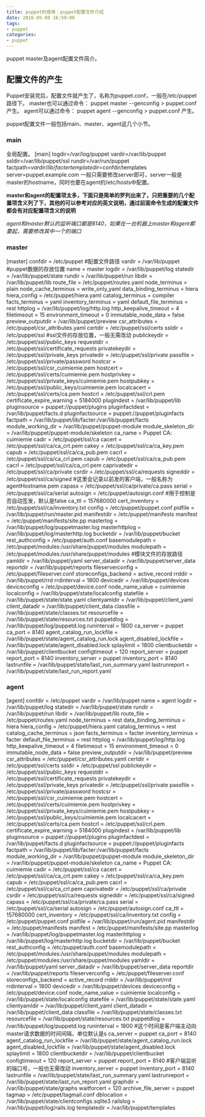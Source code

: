 ```yaml
---
title: puppet的使用：puppet配置文件介绍
date: 2016-05-08 16:59:08
tags:
- puppet
categories:
- puppet
---
```

puppet master及agent配置文件简介。

<!-- more -->
## 配置文件的产生
Puppet安装完后，配置文件就产生了，名称为puppet.conf，一般在/etc/puppet路径下。
master也可以通过命令：
puppet master --genconfig > puppet.conf
产生。
agent可以通过命令：
puppet agent --genconfig > puppet.conf
产生。

puppet配置文件一般包括main、master、agent这几个小节。
### main
全局配置。
[main]
    logdir=/var/log/puppet
    vardir=/var/lib/puppet
    ssldir=/var/lib/puppet/ssl
    rundir=/var/run/puppet
    factpath=$vardir/lib/facter
    templatedir=$confdir/templates
    server=puppet.example.com
一般只需要修改server即可，server一般是master的hostname，同时也要在agent的/etc/hosts中配置。

**master和agent的配置项太多，下面只是简单的罗列出来了，只把重要的几个配置项含义列了下，其他的可以参考对应的英文说明，通过前面命令生成的配置文件都会有对应配置项含义的说明**

*agent和master默认的监听端口都是8140，如果在一台机器上master和agent都要起，需要修改其中一个的端口*

### master
[master]
    confdir = /etc/puppet #配置文件路径
    vardir = /var/lib/puppet #puppet数据的存放位置
    name = master
    logdir = /var/lib/puppet/log
    statedir = /var/lib/puppet/state
    rundir = /var/lib/puppet/run
    libdir = /var/lib/puppet/lib
    route_file = /etc/puppet/routes.yaml
    node_terminus = plain
    node_cache_terminus = write_only_yaml
    data_binding_terminus = hiera
    hiera_config = /etc/puppet/hiera.yaml
    catalog_terminus = compiler
    facts_terminus = yaml
    inventory_terminus = yaml
    default_file_terminus = rest
    httplog = /var/lib/puppet/log/http.log
    http_keepalive_timeout = 4
    filetimeout = 15
    environment_timeout = 0
    immutable_node_data = false
    preview_outputdir = /var/lib/puppet/preview
    csr_attributes = /etc/puppet/csr_attributes.yaml
    certdir = /etc/puppet/ssl/certs
    ssldir = /etc/puppet/ssl #ssl文件的存放位置，一般无需改动
    publickeydir = /etc/puppet/ssl/public_keys
    requestdir = /etc/puppet/ssl/certificate_requests
    privatekeydir = /etc/puppet/ssl/private_keys
    privatedir = /etc/puppet/ssl/private
    passfile = /etc/puppet/ssl/private/password
    hostcsr = /etc/puppet/ssl/csr_cuimiemie.pem
    hostcert = /etc/puppet/ssl/certs/cuimiemie.pem
    hostprivkey = /etc/puppet/ssl/private_keys/cuimiemie.pem
    hostpubkey = /etc/puppet/ssl/public_keys/cuimiemie.pem
    localcacert = /etc/puppet/ssl/certs/ca.pem
    hostcrl = /etc/puppet/ssl/crl.pem
    certificate_expire_warning = 5184000
    plugindest = /var/lib/puppet/lib
    pluginsource = puppet://puppet/plugins
    pluginfactdest = /var/lib/puppet/facts.d
    pluginfactsource = puppet://puppet/pluginfacts
    factpath = /var/lib/puppet/lib/facter:/var/lib/puppet/facts
    module_working_dir = /var/lib/puppet/puppet-module
    module_skeleton_dir = /var/lib/puppet/puppet-module/skeleton
    ca_name = Puppet CA: cuimiemie
    cadir = /etc/puppet/ssl/ca
    cacert = /etc/puppet/ssl/ca/ca_crt.pem
    cakey = /etc/puppet/ssl/ca/ca_key.pem
    capub = /etc/puppet/ssl/ca/ca_pub.pem
    cacrl = /etc/puppet/ssl/ca/ca_crl.pem
    capub = /etc/puppet/ssl/ca/ca_pub.pem
    cacrl = /etc/puppet/ssl/ca/ca_crl.pem
    caprivatedir = /etc/puppet/ssl/ca/private
    csrdir = /etc/puppet/ssl/ca/requests
    signeddir = /etc/puppet/ssl/ca/signed #这里会记录以前发的客户端，一般名称为agentHostname.pem
    capass = /etc/puppet/ssl/ca/private/ca.pass
    serial = /etc/puppet/ssl/ca/serial
    autosign = /etc/puppet/autosign.conf #用于控制是否自动签发，默认是false
    ca_ttl = 157680000
    cert_inventory = /etc/puppet/ssl/ca/inventory.txt
    config = /etc/puppet/puppet.conf
    pidfile = /var/lib/puppet/run/master.pid
    manifestdir = /etc/puppet/manifests
    manifest = /etc/puppet/manifests/site.pp
    masterlog = /var/lib/puppet/log/puppetmaster.log
    masterhttplog = /var/lib/puppet/log/masterhttp.log
    bucketdir = /var/lib/puppet/bucket
    rest_authconfig = /etc/puppet/auth.conf
    basemodulepath = /etc/puppet/modules:/usr/share/puppet/modules
    modulepath = /etc/puppet/modules:/usr/share/puppet/modules #模块文件的存放路径
    yamldir = /var/lib/puppet/yaml
    server_datadir = /var/lib/puppet/server_data
    reportdir = /var/lib/puppet/reports
    fileserverconfig = /etc/puppet/fileserver.conf
    storeconfigs_backend = active_record
    rrddir = /var/lib/puppet/rrd
    rrdinterval = 1800
    devicedir = /var/lib/puppet/devices
    deviceconfig = /etc/puppet/device.conf
    node_name_value = cuimiemie
    localconfig = /var/lib/puppet/state/localconfig
    statefile = /var/lib/puppet/state/state.yaml
    clientyamldir = /var/lib/puppet/client_yaml
    client_datadir = /var/lib/puppet/client_data
    classfile = /var/lib/puppet/state/classes.txt
    resourcefile = /var/lib/puppet/state/resources.txt
    puppetdlog = /var/lib/puppet/log/puppetd.log
    runinterval = 1800
    ca_server = puppet
    ca_port = 8140
    agent_catalog_run_lockfile = /var/lib/puppet/state/agent_catalog_run.lock
    agent_disabled_lockfile = /var/lib/puppet/state/agent_disabled.lock
    splaylimit = 1800
    clientbucketdir = /var/lib/puppet/clientbucket
    configtimeout = 120 
    report_server = puppet
    report_port = 8140
    inventory_server = puppet
    inventory_port = 8140
    lastrunfile = /var/lib/puppet/state/last_run_summary.yaml
    lastrunreport = /var/lib/puppet/state/last_run_report.yaml


### agent
[agent]
    confdir = /etc/puppet
    vardir = /var/lib/puppet
    name = agent
    logdir = /var/lib/puppet/log
    statedir = /var/lib/puppet/state
    rundir = /var/lib/puppet/run
    libdir = /var/lib/puppet/lib
    route_file = /etc/puppet/routes.yaml
    node_terminus = rest
    data_binding_terminus = hiera
    hiera_config = /etc/puppet/hiera.yaml
    catalog_terminus = rest
    catalog_cache_terminus = json
    facts_terminus = facter
    inventory_terminus = facter
    default_file_terminus = rest
    httplog = /var/lib/puppet/log/http.log
    http_keepalive_timeout = 4 
    filetimeout = 15
    environment_timeout = 0 
    immutable_node_data = false
    preview_outputdir = /var/lib/puppet/preview
    csr_attributes = /etc/puppet/csr_attributes.yaml
    certdir = /etc/puppet/ssl/certs
    ssldir = /etc/puppet/ssl
    publickeydir = /etc/puppet/ssl/public_keys
    requestdir = /etc/puppet/ssl/certificate_requests
    privatekeydir = /etc/puppet/ssl/private_keys
    privatedir = /etc/puppet/ssl/private
    passfile = /etc/puppet/ssl/private/password
    hostcsr = /etc/puppet/ssl/csr_cuimiemie.pem
    hostcert = /etc/puppet/ssl/certs/cuimiemie.pem
    hostprivkey = /etc/puppet/ssl/private_keys/cuimiemie.pem
    hostpubkey = /etc/puppet/ssl/public_keys/cuimiemie.pem
    localcacert = /etc/puppet/ssl/certs/ca.pem
    hostcrl = /etc/puppet/ssl/crl.pem
    certificate_expire_warning = 5184000
    plugindest = /var/lib/puppet/lib
    pluginsource = puppet://puppet/plugins
    pluginfactdest = /var/lib/puppet/facts.d
    pluginfactsource = puppet://puppet/pluginfacts
    factpath = /var/lib/puppet/lib/facter:/var/lib/puppet/facts
    module_working_dir = /var/lib/puppet/puppet-module
    module_skeleton_dir = /var/lib/puppet/puppet-module/skeleton
    ca_name = Puppet CA: cuimiemie
    cadir = /etc/puppet/ssl/ca
    cacert = /etc/puppet/ssl/ca/ca_crt.pem
    cakey = /etc/puppet/ssl/ca/ca_key.pem
    capub = /etc/puppet/ssl/ca/ca_pub.pem
    cacrl = /etc/puppet/ssl/ca/ca_crl.pem
    caprivatedir = /etc/puppet/ssl/ca/private
    csrdir = /etc/puppet/ssl/ca/requests
    signeddir = /etc/puppet/ssl/ca/signed
    capass = /etc/puppet/ssl/ca/private/ca.pass
    serial = /etc/puppet/ssl/ca/serial
    autosign = /etc/puppet/autosign.conf
    ca_ttl = 157680000
    cert_inventory = /etc/puppet/ssl/ca/inventory.txt
    config = /etc/puppet/puppet.conf
    pidfile = /var/lib/puppet/run/agent.pid
    manifestdir = /etc/puppet/manifests
    manifest = /etc/puppet/manifests/site.pp
    masterlog = /var/lib/puppet/log/puppetmaster.log
    masterhttplog = /var/lib/puppet/log/masterhttp.log
    bucketdir = /var/lib/puppet/bucket
    rest_authconfig = /etc/puppet/auth.conf
    basemodulepath = /etc/puppet/modules:/usr/share/puppet/modules
    modulepath = /etc/puppet/modules:/usr/share/puppet/modules
    yamldir = /var/lib/puppet/yaml
    server_datadir = /var/lib/puppet/server_data
    reportdir = /var/lib/puppet/reports
    fileserverconfig = /etc/puppet/fileserver.conf
    storeconfigs_backend = active_record
    rrddir = /var/lib/puppet/rrd
    rrdinterval = 1800
    devicedir = /var/lib/puppet/devices
    deviceconfig = /etc/puppet/device.conf
    node_name_value = cuimiemie
    localconfig = /var/lib/puppet/state/localconfig
    statefile = /var/lib/puppet/state/state.yaml
    clientyamldir = /var/lib/puppet/client_yaml
    client_datadir = /var/lib/puppet/client_data
    classfile = /var/lib/puppet/state/classes.txt
    resourcefile = /var/lib/puppet/state/resources.txt
    puppetdlog = /var/lib/puppet/log/puppetd.log
    runinterval = 1800 #这个时间是客户端主动向master请求数据的时间间隔，单位默认是s
    ca_server = puppet
    ca_port = 8140
    agent_catalog_run_lockfile = /var/lib/puppet/state/agent_catalog_run.lock
    agent_disabled_lockfile = /var/lib/puppet/state/agent_disabled.lock
    splaylimit = 1800
    clientbucketdir = /var/lib/puppet/clientbucket
    configtimeout = 120 
    report_server = puppet
    report_port = 8140 #客户端监听的端口号，一般也无需改动
    inventory_server = puppet
    inventory_port = 8140
    lastrunfile = /var/lib/puppet/state/last_run_summary.yaml
    lastrunreport = /var/lib/puppet/state/last_run_report.yaml
    graphdir = /var/lib/puppet/state/graphs
    waitforcert = 120 
    archive_file_server = puppet
    tagmap = /etc/puppet/tagmail.conf
    dblocation = /var/lib/puppet/state/clientconfigs.sqlite3
    railslog = /var/lib/puppet/log/rails.log
    templatedir = /var/lib/puppet/templates



